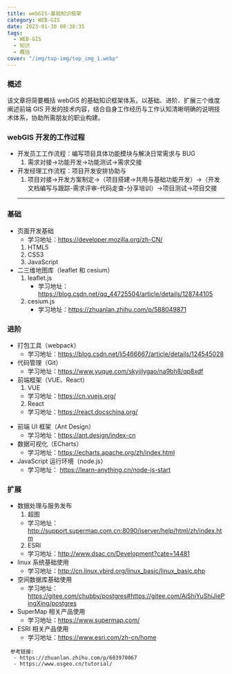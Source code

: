 ```yaml
---
title: webGIS-基础知识框架
category: WEB-GIS
date: 2023-01-30 08:38:35
tags:
  - WEB-GIS
  - 知识
  - 概括
cover: "/img/top-img/top_img_1.webp"
---
```


### 概述

该文章将简要概括 webGIS 的基础知识框架体系，以基础、进阶、扩展三个维度阐述前端 GIS 开发的技术内容，结合自身工作经历与工作认知清晰明确的说明技术体系，协助所需朋友的职业构建。

### webGIS 开发的工作过程

- 开发员工工作流程：编写项目具体功能模块与解决日常需求与 BUG
  1. 需求对接->功能开发->功能测试->需求交接
- 开发经理工作流程：项目开发安排协助与
  1. 项目对接->开发方案制定->（项目搭建->共用与基础功能开发）->（开发文档编写与跟踪-需求评审-代码走查-分享培训）->项目测试->项目交接
  ***

### 基础

- 页面开发基础
  - 学习地址：https://developer.mozilla.org/zh-CN/
  1. HTML5
  2. CSS3
  3. JavaScript
- 二三维地图库（leaflet 和 cesium）
  1. leaflet.js
     - 学习地址：https://blog.csdn.net/qq_44725504/article/details/128744105
  2. cesium.js
     - 学习地址：https://zhuanlan.zhihu.com/p/588049871

### 进阶

- 打包工具（webpack）
  - 学习地址：https://blog.csdn.net/li5466667/article/details/124545028
- 代码管理（Git）
  - 学习地址：https://www.yuque.com/skyjilygao/na9bh8/qp8xdf
- 前端框架（VUE、React）
  1. VUE
  - 学习地址：https://cn.vuejs.org/
  2. React
  - 学习地址：https://react.docschina.org/

* 前端 UI 框架（Ant Design）
  - 学习地址：https://ant.design/index-cn
* 数据可视化（ECharts）
  - 学习地址：https://echarts.apache.org/zh/index.html
* JavaScript 运行环境（node.js）
  - 学习地址： https://learn-anything.cn/node-js-start

### 扩展

- 数据处理与服务发布
  1. 超图
  - 学习地址：http://support.supermap.com.cn:8090/iserver/help/html/zh/index.htm
  2. ESRI
  - 学习地址：http://www.dsac.cn/Development?cate=14481
- linux 系统基础使用
  - 学习地址：http://cn.linux.vbird.org/linux_basic/linux_basic.php
- 空间数据库基础使用
  - 学习地址：https://gitee.com/chubby/postgres#https://gitee.com/AiShiYuShiJiePingXing/postgres
- SuperMap 相关产品使用
  - 学习地址：https://www.supermap.com/
- ESRI 相关产品使用
  - 学习地址：https://www.esri.com/zh-cn/home

```
 参考链接:
  - https://zhuanlan.zhihu.com/p/603970067
  - https://www.osgeo.cn/tutorial/
```
